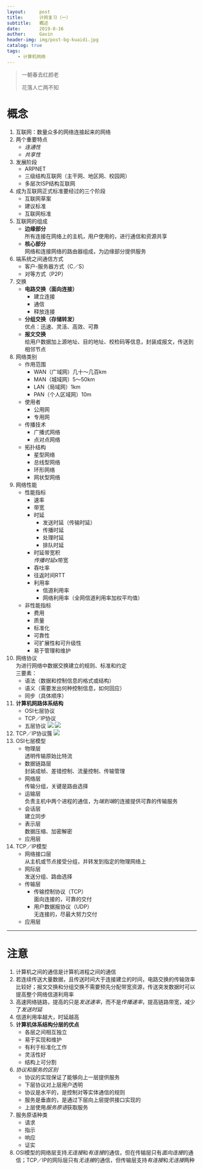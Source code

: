 ```yaml
---
layout:     post
title:      计网复习（一）
subtitle:   概述
date:       2019-8-16
author:     Gavin
header-img: img/post-bg-kuaidi.jpg
catalog: true
tags:
    - 计算机网络
---
```


> 一朝春去红颜老
> 
> 花落人亡两不知

# 概念

1. 互联网：数量众多的网络连接起来的网络
2. 两个重要特点
	* *连通性*
	* *共享性*
3. 发展阶段
	- ARPNET
	- 三级结构互联网（主干网、地区网、校园网）
	- 多层次ISP结构互联网
4. 成为互联网正式标准要经过的三个阶段
	- 互联网草案
	- 建议标准
	- 互联网标准 
5. 互联网的组成
	+ **边缘部分**  
		所有连接在网络上的主机，用户使用的，进行通信和资源共享
	+ **核心部分**  
		网络和连接网络的路由器组成，为边缘部分提供服务
6. 端系统之间通信方式
	+ 客户-服务器方式（C／S）
	+ 对等方式（P2P）
7. 交换
	+ **电路交换（面向连接）**
		+ 建立连接
		+ 通信
		+ 释放连接
	+ **分组交换（存储转发）**  
		优点：迅速、灵活、高效、可靠
	+ **报文交换**  
		给用户数据加上源地址、目的地址、校检码等信息，封装成报文，传送到相邻节点
8. 网络类别
	+ 作用范围
		+ WAN（广域网）几十～几百km
		+ MAN（城域网）5～50km
		+ LAN（局域网）1km
		+ PAN（个人区域网）10m
	+ 使用者
		+ 公用网
		+ 专用网
	+ 传播技术
		+ 广播式网络
		+ 点对点网络
	+ 拓扑结构
		+ 星型网络
		+ 总线型网络
		+ 环形网络
		+ 网状型网络
9. 网络性能
	+ 性能指标
		+ 速率
		+ 带宽
		+ 时延
			+ 发送时延（传输时延）
			+ 传播时延
			+ 处理时延
			+ 排队时延
		+ 时延带宽积  
			*传播时延*x带宽
		+ 吞吐率
		+ 往返时间RTT
		+ 利用率
			+ 信道利用率
			+ 网络利用率（全网信道利用率加权平均值）
	+ 非性能指标
		+ 费用
		+ 质量
		+ 标准化
		+ 可靠性
		+ 可扩展性和可升级性
		+ 易于管理和维护
10. 网络协议  
	为进行网络中数据交换建立的规则、标准和约定  
	三要素：  
	+ 语法（数据和控制信息的格式或结构）
	+ 语义（需要发出何种控制信息，如何回应）
	+ 同步（具体顺序）
11. **计算机网路体系结构**
	+ OSI七层协议
	+ TCP／IP协议
	+ 五层协议
	![](http://45.32.68.50/large/006tNc79ly1g61r5x0ns0j30hp082gnj.jpg)
	![](http://45.32.68.50/large/006tNc79ly1g61r8g9mowj30hy08sdi0.jpg)
12. TCP／IP协议簇
	![](http://45.32.68.50/large/006tNc79ly1g61rdnssxbj30hl08zabf.jpg)
13. OSI七层模型
	+ 物理层  
		透明传输原始比特流
	+ 数据链路层  
		封装成帧、差错控制、流量控制、传输管理
	+ 网络层  
		传输分组，关键是路由选择
	+ 运输层  
		负责主机中两个进程的通信，为*端到端*的连接提供可靠的传输服务
	+ 会话层  
		建立同步
	+ 表示层  
		数据压缩、加密解密
	+ 应用层
14. TCP／IP模型
	+ 网络接口层  
		从主机或节点接受分组，并转发到指定的物理网络上
	+ 网际层  
		发送分组、路由选择
	+ 传输层  
		+ 传输控制协议（TCP）  
			面向连接的，可靠的交付
		+ 用户数据报协议（UDP）  
			无连接的，尽最大努力交付
	+ 应用层

---

# 注意

1. 计算机之间的通信是计算机进程之间的通信
2. 若连续传送大量数据，且传送时间大于连接建立的时间，电路交换的传输效率比较好；报文交换和分组交换不需要预先分配带宽资源，传送突发数据时可以提高整个网络信道利用率
3. 高速网络链路，提高的只是*发送速率*，而不是*传播速率*，提高链路带宽，减少了*发送时延*
4. 信道利用率越大，时延越高
5. **计算机体系结构分层的优点**
	+ 各层之间相互独立
	+ 易于实现和维护
	+ 有利于标准化工作
	+ 灵活性好
	+ 结构上可分割
6. *协议和服务的区别*
	+ 协议的实现保证了能够向上一层提供服务
	+ 下层协议对上层用户透明
	+ 协议是水平的，是控制对等实体通信的规则
	+ 服务是垂直的，是通过下层向上层提供接口实现的
	+ 上层使用*服务原语*获取服务
7. 服务原语种类
	+ 请求
	+ 指示
	+ 响应
	+ 证实
8. OSI模型的网络层支持*无连接*和*有连接*的通信，但在传输层只有*面向连接*的通信；TCP／IP的网际层只有*无连接*的通信，但传输层支持*有连接*和*无连接*两种